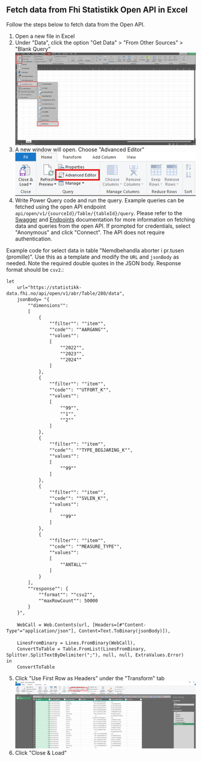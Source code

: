 ## Fetch data from Fhi Statistikk Open API in Excel
Follow the steps below to fetch data from the Open API.

1. Open a new file in Excel
2. Under "Data", click the option "Get Data" > "From Other Sources" > "Blank Query"
![Step 1](image.png)
3. A new window will open. Choose "Advanced Editor"
![Step 2](image-1.png)
4. Write Power Query code and run the query. Example queries can be fetched using the open API endpoint `api/open/v1/{sourceId}/Table/{tableId}/query`. Please refer to the [Swagger](../../README.md#swagger) and [Endpoints](../../README.md#endpoints) documentation for more information on fetching data and queries from the open API. If prompted for credentials, select "Anonymous" and click "Connect". The API does not require authentication.

Example code for select data in table "Nemdbehandla aborter i pr.tusen (promille)". Use this as a template and modify the `URL` and `jsonBody` as needed. Note the required double quotes in the JSON body. Response format should be `csv2`.:
```
let
    url="https://statistikk-data.fhi.no/api/open/v1/abr/Table/280/data",
    jsonBody= "{
        ""dimensions"":
        [
            {
                ""filter"": ""item"",
                ""code"": ""AARGANG"",
                ""values"":
                [
                    ""2022"",
                    ""2023"",
                    ""2024""
                ]
            },
            {
                ""filter"": ""item"",
                ""code"": ""UTFORT_K"",
                ""values"":
                [
                    ""99"",
                    ""1"",
                    ""2""
                ]
            },
            {
                ""filter"": ""item"",
                ""code"": ""TYPE_BEGJARING_K"",
                ""values"":
                [
                    ""99""
                ]
            },
            {
                ""filter"": ""item"",
                ""code"": ""SVLEN_K"",
                ""values"":
                [
                    ""99""
                ]
            },
            {
                ""filter"": ""item"",
                ""code"": ""MEASURE_TYPE"",
                ""values"":
                [
                    ""ANTALL""
                ]
            }
        ],
        ""response"": {
            ""format"": ""csv2"",
            ""maxRowCount"": 50000
        }
    }",
    
    WebCall = Web.Contents(url, [Headers=[#"Content-Type"="application/json"], Content=Text.ToBinary(jsonBody)]),
    
    LinesFromBinary = Lines.FromBinary(WebCall),
    ConvertToTable = Table.FromList(LinesFromBinary, Splitter.SplitTextByDelimiter(";"), null, null, ExtraValues.Error)  
in  
    ConvertToTable
```
5. Click "Use First Row as Headers" under the "Transform" tab
![Step 3](image-2.png)
6. Click "Close & Load"